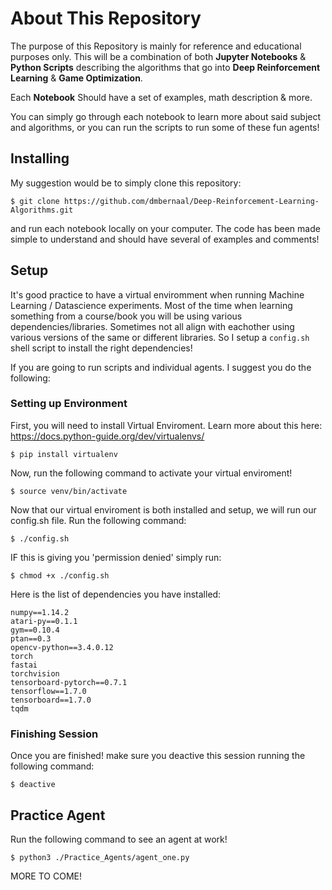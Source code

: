 # About This Repository
The purpose of this Repository is mainly for reference and educational purposes only. This will be a combination of both **Jupyter Notebooks** & **Python Scripts** describing the algorithms that go into **Deep Reinforcement Learning** & **Game Optimization**. 

Each **Notebook** Should have a set of examples, math description & more. 

You can simply go through each notebook to learn more about said subject and algorithms, or you can run the scripts to run some of these fun agents!

## Installing
My suggestion would be to simply clone this repository:
```
$ git clone https://github.com/dmbernaal/Deep-Reinforcement-Learning-Algorithms.git
```
and run each notebook locally on your computer. The code has been made simple to understand and should have several of examples and comments! 

## Setup 
It's good practice to have a virtual enviromment when running Machine Learning / Datascience experiments. Most of the time when learning something from a course/book you will be using various dependencies/libraries. Sometimes not all align with eachother using various versions of the same or different libraries. So I setup a ```config.sh``` shell script to install the right dependencies! 

If you are going to run scripts and individual agents. I suggest you do the following:
### Setting up Environment
First, you will need to install Virtual Enviroment. Learn more about this here: https://docs.python-guide.org/dev/virtualenvs/ 
```
$ pip install virtualenv
```

Now, run the following command to activate your virtual enviroment! 
```
$ source venv/bin/activate
```

Now that our virtual enviroment is both installed and setup, we will run our config.sh file. Run the following command:
```
$ ./config.sh
```

IF this is giving you 'permission denied' simply run: 
``` 
$ chmod +x ./config.sh
```

Here is the list of dependencies you have installed:
```
numpy==1.14.2
atari-py==0.1.1
gym==0.10.4
ptan==0.3
opencv-python==3.4.0.12
torch 
fastai
torchvision
tensorboard-pytorch==0.7.1
tensorflow==1.7.0
tensorboard==1.7.0
tqdm
```
### Finishing Session
Once you are finished! make sure you deactive this session running the following command:
```
$ deactive
```

## Practice Agent
Run the following command to see an agent at work!
```
$ python3 ./Practice_Agents/agent_one.py
```

MORE TO COME!